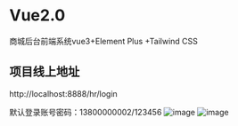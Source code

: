 # Vue2.0

商城后台前端系统vue3+Element Plus +Tailwind CSS

## 项目线上地址
http://localhost:8888/hr/login

默认登录账号密码：13800000002/123456
![image](https://user-images.githubusercontent.com/73147306/236593124-9d479517-65c4-4c6d-a37d-c04f34d389ca.png)
![image](https://user-images.githubusercontent.com/73147306/236593459-7c64327e-8e8e-4241-ab89-ed08ded606f0.png)

